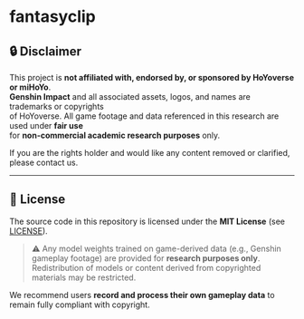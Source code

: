 # fantasyclip

## 🔒 Disclaimer

This project is **not affiliated with, endorsed by, or sponsored by HoYoverse or miHoYo**.  
**Genshin Impact** and all associated assets, logos, and names are trademarks or copyrights  
of HoYoverse. All game footage and data referenced in this research are used under **fair use**  
for **non-commercial academic research purposes** only.

If you are the rights holder and would like any content removed or clarified, please contact us.

---

## 🧪 License

The source code in this repository is licensed under the **MIT License** (see [LICENSE](./LICENSE)).

> ⚠️ Any model weights trained on game-derived data (e.g., Genshin gameplay footage) are provided for **research purposes only**. Redistribution of models or content derived from copyrighted materials may be restricted.

We recommend users **record and process their own gameplay data** to remain fully compliant with copyright.
